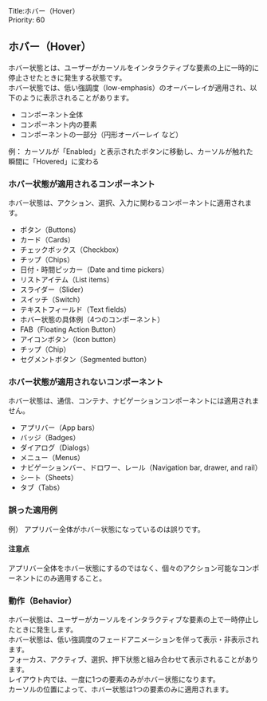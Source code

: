 Title:ホバー（Hover）  
Priority: 60

## ホバー（Hover）
ホバー状態とは、ユーザーがカーソルをインタラクティブな要素の上に一時的に停止させたときに発生する状態です。  
ホバー状態では、低い強調度（low-emphasis）のオーバーレイが適用され、以下のように表示されることがあります。  
 - コンポーネント全体
 - コンポーネント内の要素
 - コンポーネントの一部分（円形オーバーレイ など）

例：
カーソルが「Enabled」と表示されたボタンに移動し、カーソルが触れた瞬間に「Hovered」に変わる

### ホバー状態が適用されるコンポーネント
ホバー状態は、アクション、選択、入力に関わるコンポーネントに適用されます。  
 - ボタン（Buttons）
 - カード（Cards）
 - チェックボックス（Checkbox）
 - チップ（Chips）
 - 日付・時間ピッカー（Date and time pickers）
 - リストアイテム（List items）
 - スライダー（Slider）
 - スイッチ（Switch）
 - テキストフィールド（Text fields）
 - ホバー状態の具体例（4つのコンポーネント）
 - FAB（Floating Action Button）
 - アイコンボタン（Icon button）
 - チップ（Chip）
 - セグメントボタン（Segmented button）

### ホバー状態が適用されないコンポーネント
ホバー状態は、通信、コンテナ、ナビゲーションコンポーネントには適用されません。  
 - アプリバー（App bars）
 - バッジ（Badges）
 - ダイアログ（Dialogs）
 - メニュー（Menus）
 - ナビゲーションバー、ドロワー、レール（Navigation bar, drawer, and rail）
 - シート（Sheets）
 - タブ（Tabs）

### 誤った適用例
例） 
アプリバー全体がホバー状態になっているのは誤りです。

#### 注意点
アプリバー全体をホバー状態にするのではなく、個々のアクション可能なコンポーネントにのみ適用すること。

### 動作（Behavior）
ホバー状態は、ユーザーがカーソルをインタラクティブな要素の上で一時停止したときに発生します。  
ホバー状態は、低い強調度のフェードアニメーションを伴って表示・非表示されます。  
フォーカス、アクティブ、選択、押下状態と組み合わせて表示されることがあります。  
レイアウト内では、一度に1つの要素のみがホバー状態になります。  
カーソルの位置によって、ホバー状態は1つの要素のみに適用されます。
